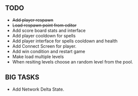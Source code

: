 ## TODO

- ~~Add player respawn~~
- ~~Load respawn point from editor~~
- Add score board stats and interface
- Add player cooldown for spells
- Add player interface for spells cooldown and health
- Add Connect Screen for player.
- Add win condition and restart game
- Make load multiple levels
- When resiting levels choose an random level from the pool.

## BIG TASKS
- Add Network Delta State.
